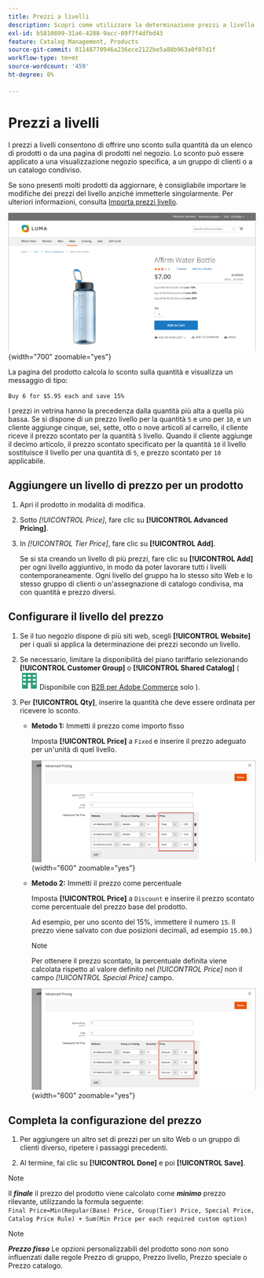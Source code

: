 ```yaml
---
title: Prezzi a livelli
description: Scopri come utilizzare la determinazione prezzi a livello per offrire uno sconto sulla quantità da un elenco di prodotti o da una pagina di prodotti.
exl-id: b5810899-31a6-4288-9acc-09f7f4dfbd43
feature: Catalog Management, Products
source-git-commit: 01148770946a236ece2122be5a88b963a0f07d1f
workflow-type: tm+mt
source-wordcount: '459'
ht-degree: 0%

---
```


# Prezzi a livelli

I prezzi a livelli consentono di offrire uno sconto sulla quantità da un elenco di prodotti o da una pagina di prodotti nel negozio. Lo sconto può essere applicato a una visualizzazione negozio specifica, a un gruppo di clienti o a un catalogo condiviso.

Se sono presenti molti prodotti da aggiornare, è consigliabile importare le modifiche dei prezzi del livello anziché immetterle singolarmente. Per ulteriori informazioni, consulta [Importa prezzi livello](../systems/data-import-price-tier.md).

![Prezzo di listino su una pagina di prodotto della vetrina](./assets/product-price-tier-storefront.png){width="700" zoomable="yes"}

La pagina del prodotto calcola lo sconto sulla quantità e visualizza un messaggio di tipo:

`Buy 6 for $5.95 each and save 15%`

I prezzi in vetrina hanno la precedenza dalla quantità più alta a quella più bassa. Se si dispone di un prezzo livello per la quantità `5` e uno per `10`, e un cliente aggiunge cinque, sei, sette, otto o nove articoli al carrello, il cliente riceve il prezzo scontato per la quantità `5` livello. Quando il cliente aggiunge il decimo articolo, il prezzo scontato specificato per la quantità `10` il livello sostituisce il livello per una quantità di `5`, e prezzo scontato per `10` applicabile.

## Aggiungere un livello di prezzo per un prodotto

1. Apri il prodotto in modalità di modifica.

1. Sotto _[!UICONTROL Price]_, fare clic su **[!UICONTROL Advanced Pricing]**.

1. In _[!UICONTROL Tier Price]_, fare clic su **[!UICONTROL Add]**.

   Se si sta creando un livello di più prezzi, fare clic su **[!UICONTROL Add]** per ogni livello aggiuntivo, in modo da poter lavorare tutti i livelli contemporaneamente. Ogni livello del gruppo ha lo stesso sito Web e lo stesso gruppo di clienti o un&#39;assegnazione di catalogo condivisa, ma con quantità e prezzo diversi.

## Configurare il livello del prezzo

1. Se il tuo negozio dispone di più siti web, scegli **[!UICONTROL Website]** per i quali si applica la determinazione dei prezzi secondo un livello.

1. Se necessario, limitare la disponibilità del piano tariffario selezionando **[!UICONTROL Customer Group]** o **[!UICONTROL Shared Catalog]** (![B2B per Adobe Commerce](../assets/b2b.svg) Disponibile con [B2B per Adobe Commerce](./b2b/../introduction.md) solo ).

1. Per **[!UICONTROL Qty]**, inserire la quantità che deve essere ordinata per ricevere lo sconto.

   - **Metodo 1:** Immetti il prezzo come importo fisso

     Imposta **[!UICONTROL Price]** a `Fixed` e inserire il prezzo adeguato per un&#39;unità di quel livello.

     ![Livello Prezzo come importo fisso](./assets/product-price-tier-fixed.png){width="600" zoomable="yes"}

   - **Metodo 2:** Immetti il prezzo come percentuale

     Imposta **[!UICONTROL Price]** a `Discount` e inserire il prezzo scontato come percentuale del prezzo base del prodotto.

     Ad esempio, per uno sconto del 15%, immettere il numero `15`. Il prezzo viene salvato con due posizioni decimali, ad esempio `15.00`.)

     >[!NOTE]
     >
     >Per ottenere il prezzo scontato, la percentuale definita viene calcolata rispetto al valore definito nel _[!UICONTROL Price]_ non il campo _[!UICONTROL Special Price]_ campo.

     ![Livello prezzo in percentuale](./assets/product-price-tier-discount.png){width="600" zoomable="yes"}

## Completa la configurazione del prezzo

1. Per aggiungere un altro set di prezzi per un sito Web o un gruppo di clienti diverso, ripetere i passaggi precedenti.

1. Al termine, fai clic su **[!UICONTROL Done]** e poi **[!UICONTROL Save]**.

>[!NOTE]
>
>Il **_finale_** il prezzo del prodotto viene calcolato come **_minimo_** prezzo rilevante, utilizzando la formula seguente: <br/>`Final Price=Min(Regular(Base) Price, Group(Tier) Price, Special Price, Catalog Price Rule) + Sum(Min Price per each required custom option)`

>[!NOTE]
>
>**_Prezzo fisso_** Le opzioni personalizzabili del prodotto sono _non_ sono influenzati dalle regole Prezzo di gruppo, Prezzo livello, Prezzo speciale o Prezzo catalogo.

